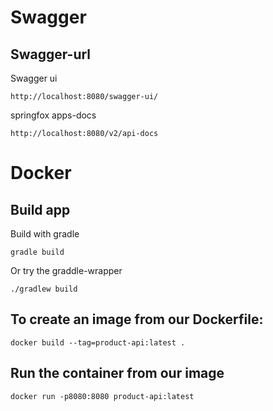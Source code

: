 # Swagger 
## Swagger-url
Swagger ui
```
http://localhost:8080/swagger-ui/
``` 
springfox apps-docs
```
http://localhost:8080/v2/api-docs
``` 

# Docker
## Build app
Build with gradle
```
gradle build
```
Or try the graddle-wrapper
```
./gradlew build
```

## To create an image from our Dockerfile:
```
docker build --tag=product-api:latest .
```

## Run the container from our image
```
docker run -p8080:8080 product-api:latest
```
